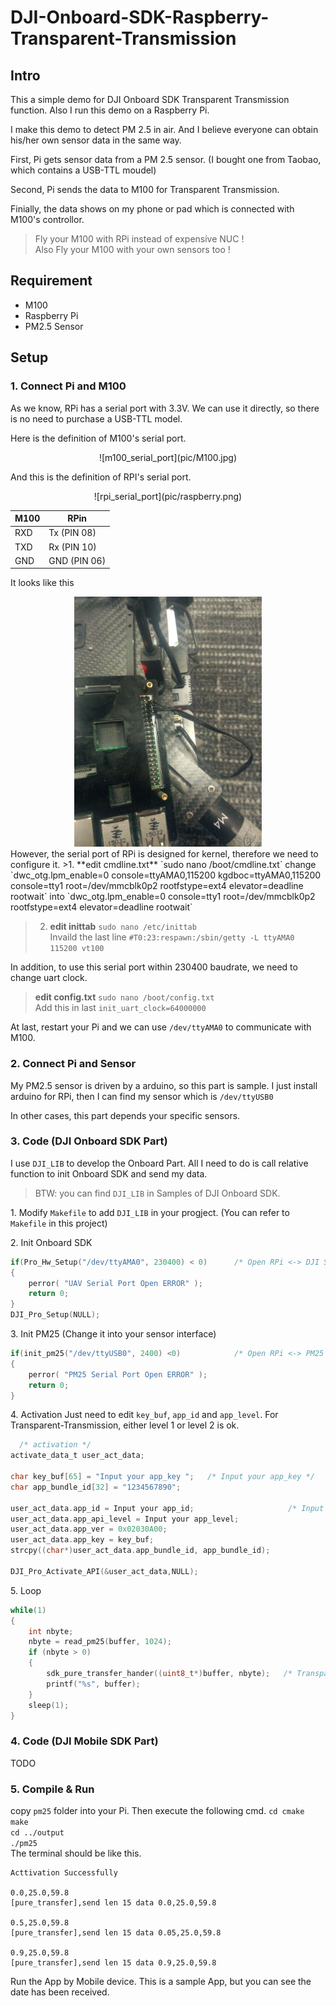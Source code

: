 # DJI-Onboard-SDK-Raspberry-Transparent-Transmission

## Intro

This a simple demo for DJI Onboard SDK Transparent Transmission function. Also I run this demo on a Raspberry Pi.

I make this demo to detect PM 2.5 in air. And I believe everyone can obtain his/her own sensor data in the same way.

First, Pi gets sensor data from a PM 2.5 sensor. (I bought one from Taobao, which contains a USB-TTL moudel)

Second, Pi sends the data to M100 for Transparent Transmission.

Finially, the data shows on my phone or pad which is connected with M100's controllor.


>Fly your M100 with RPi instead of expensive NUC !   
>Also Fly your M100 with your own sensors too !

## Requirement

+ M100
+ Raspberry Pi
+ PM2.5 Sensor

## Setup

### 1. Connect Pi and M100  
As we know, RPi has a serial port with 3.3V. We can use it directly, so there is no need to purchase a USB-TTL model.  

Here is the definition of M100's serial port.   
<center> ![m100_serial_port](pic/M100.jpg)  </center>

   And this is the definition of RPI's serial port.
<center> ![rpi_serial_port](pic/raspberry.png)  </center>
   

|M100|RPin| 
|----|----|  
|RXD  | Tx  (PIN 08)| 
|TXD  | Rx  (PIN 10)| 
|GND | GND (PIN 06)|

It looks like this 
<div align="center">
<img src="pic/connect.jpg" alt="connect" height="400">
</div>
   However, the serial port of RPi is designed for kernel, therefore we need to configure it.  
   >1. **edit cmdline.txt**  `sudo nano /boot/cmdline.txt`  
   change   
   `dwc_otg.lpm_enable=0 console=ttyAMA0,115200 kgdboc=ttyAMA0,115200 console=tty1 root=/dev/mmcblk0p2 rootfstype=ext4 elevator=deadline rootwait`    
   into  
   `dwc_otg.lpm_enable=0 console=tty1 root=/dev/mmcblk0p2 rootfstype=ext4 elevator=deadline rootwait`

   >2. **edit inittab** `sudo nano /etc/inittab`  
   Invaild the last line `#T0:23:respawn:/sbin/getty -L ttyAMA0 115200 vt100`

   In addition, to use this serial port within 230400 baudrate, we need to change uart clock.
   > **edit config.txt** `sudo nano /boot/config.txt`  
   > Add this in last `init_uart_clock=64000000`

   At last, restart your Pi and we can use `/dev/ttyAMA0` to communicate with M100.

### 2. Connect Pi and Sensor 
  My PM2.5 sensor is driven by a arduino, so this part is sample. I just install arduino for RPi, then I can find my sensor which is `/dev/ttyUSB0`

  In other cases, this part depends your specific sensors.

### 3. Code (DJI Onboard SDK Part)

I use `DJI_LIB` to develop the Onboard Part. All I need to do is call relative function to init Onboard SDK and send my data.

>BTW: you can find `DJI_LIB` in Samples of DJI Onboard SDK. 

1\. Modify `Makefile` to add `DJI_LIB` in your progject. (You can refer to `Makefile` in this project)  

2\. Init Onboard SDK  

~~~c
if(Pro_Hw_Setup("/dev/ttyAMA0", 230400) < 0)      /* Open RPi <-> DJI Serial Port */
{
    perror( "UAV Serial Port Open ERROR" );
    return 0;
}
DJI_Pro_Setup(NULL);
~~~

3\. Init PM25  (Change it into your sensor interface)

~~~c
if(init_pm25("/dev/ttyUSB0", 2400) <0)            /* Open RPi <-> PM25 Serial Port */
{
    perror( "PM25 Serial Port Open ERROR" );
    return 0;
}
~~~  

4\. Activation
  Just need to edit `key_buf`, `app_id` and `app_level`.
  For Transparent-Transmission, either level 1 or level 2 is ok.

~~~c
  /* activation */
activate_data_t user_act_data; 

char key_buf[65] = "Input your app_key ";   /* Input your app_key */
char app_bundle_id[32] = "1234567890";

user_act_data.app_id = Input your app_id;                     /* Input your app_id */
user_act_data.app_api_level = Input your app_level;                    /* Input your app_level */
user_act_data.app_ver = 0x02030A00; 
user_act_data.app_key = key_buf;  
strcpy((char*)user_act_data.app_bundle_id, app_bundle_id);

DJI_Pro_Activate_API(&user_act_data,NULL);
~~~

5\. Loop

~~~c
while(1)
{
    int nbyte;
    nbyte = read_pm25(buffer, 1024); 
    if (nbyte > 0) 
    {
        sdk_pure_transfer_hander((uint8_t*)buffer, nbyte);   /* Transparent-Transmit */
        printf("%s", buffer);
    } 
    sleep(1);
}
~~~

### 4. Code (DJI Mobile SDK Part)
  TODO
### 5. Compile & Run  
copy `pm25` folder into your Pi.
Then execute the following cmd. 
  `cd cmake`  
  `make`  
  `cd ../output`  
  `./pm25`  
The terminal should be like this.

~~~
Acttivation Successfully

0.0,25.0,59.8
[pure_transfer],send len 15 data 0.0,25.0,59.8

0.5,25.0,59.8
[pure_transfer],send len 15 data 0.05,25.0,59.8

0.9,25.0,59.8
[pure_transfer],send len 15 data 0.9,25.0,59.8
~~~

Run the App by Mobile device.
This is a sample App, but you can see the date has been received.